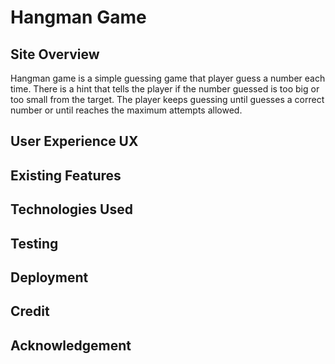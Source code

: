 # Hangman Game

## Site Overview
Hangman game is a simple guessing game that player guess a number each time. There is a hint that tells the player if the number guessed is too big or too small from the target. The player keeps guessing until guesses a correct number or until reaches the maximum attempts allowed.


## User Experience UX

## Existing Features

## Technologies Used

## Testing

## Deployment

## Credit

## Acknowledgement